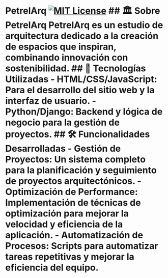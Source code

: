 # PetrelArq [![MIT License](https://img.shields.io/badge/license-MIT-brightgreen)](LICENSE) ## 🏛️ Sobre PetrelArq **PetrelArq** es un estudio de arquitectura dedicado a la creación de espacios que inspiran, combinando innovación con sostenibilidad. ## 🚀 Tecnologías Utilizadas - **HTML/CSS/JavaScript**: Para el desarrollo del sitio web y la interfaz de usuario. - **Python/Django**: Backend y lógica de negocio para la gestión de proyectos. ## 🛠️ Funcionalidades Desarrolladas - **Gestión de Proyectos**: Un sistema completo para la planificación y seguimiento de proyectos arquitectónicos. - **Optimización de Performance**: Implementación de técnicas de optimización para mejorar la velocidad y eficiencia de la aplicación. - **Automatización de Procesos**: Scripts para automatizar tareas repetitivas y mejorar la eficiencia del equipo.
